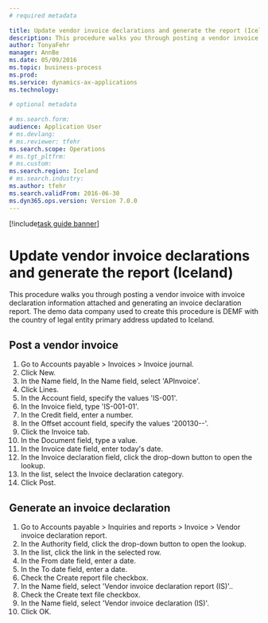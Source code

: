 ```yaml
--- 
# required metadata 
 
title: Update vendor invoice declarations and generate the report (Iceland)
description: This procedure walks you through posting a vendor invoice with invoice declaration information attached and generating an invoice declaration report. 
author: TonyaFehr 
manager: AnnBe 
ms.date: 05/09/2016
ms.topic: business-process 
ms.prod:  
ms.service: dynamics-ax-applications 
ms.technology:  
 
# optional metadata 
 
# ms.search.form:   
audience: Application User 
# ms.devlang:  
# ms.reviewer: tfehr 
ms.search.scope: Operations 
# ms.tgt_pltfrm:  
# ms.custom:  
ms.search.region: Iceland
# ms.search.industry: 
ms.author: tfehr 
ms.search.validFrom: 2016-06-30 
ms.dyn365.ops.version: Version 7.0.0 
---
```


[!include[task guide banner](.../includes/task-guide-banner.md)]

# Update vendor invoice declarations and generate the report (Iceland)

This procedure walks you through posting a vendor invoice with invoice declaration information attached and generating an invoice declaration report. The demo data company used to create this procedure is DEMF with the country of legal entity primary address updated to Iceland.


## Post a vendor invoice
1. Go to Accounts payable > Invoices > Invoice journal.
2. Click New.
3. In the Name field, In the Name field, select 'APInvoice'.
4. Click Lines.
5. In the Account field, specify the values 'IS-001'.
6. In the Invoice field, type 'IS-001-01'.
7. In the Credit field, enter a number.
8. In the Offset account field, specify the values '200130--'.
9. Click the Invoice tab.
10. In the Document field, type a value.
11. In the Invoice date field, enter today's date.
12. In the Invoice declaration field, click the drop-down button to open the lookup.
13. In the list, select the Invoice declaration category.
14. Click Post.

## Generate an invoice declaration
1. Go to Accounts payable > Inquiries and reports > Invoice > Vendor invoice declaration report.
2. In the Authority field, click the drop-down button to open the lookup.
3. In the list, click the link in the selected row.
4. In the From date field, enter a date.
5. In the To date field, enter a date.
6. Check the Create report file checkbox.
7. In the Name field, select 'Vendor invoice declaration report (IS)'..
8. Check the Create text file checkbox.
9. In the Name field, select 'Vendor invoice declaration (IS)'.
10. Click OK.

